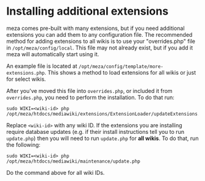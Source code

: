 Installing additional extensions
================================

meza comes pre-built with many extensions, but if you need additional extensions you can add them to any configuration file. The recommended method for adding extensions to all wikis is to use your "overrides.php" file in `/opt/meza/config/local`. This file may not already exist, but if you add it meza will automatically start using it.

An example file is located at `/opt/meza/config/template/more-extensions.php`. This shows a method to load extensions for all wikis or just for select wikis.

After you've moved this file into `overrides.php`, or included it from `overrides.php`, you need to perform the installation. To do that run:

```
sudo WIKI=<wiki-id> php /opt/meza/htdocs/mediawiki/extensions/ExtensionLoader/updateExtensions.php
```

Replace `<wiki-id>` with any wiki ID. If the extensions you are installing require database updates (e.g. if their install instructions tell you to run `update.php`) then you will need to run `update.php` for **all wikis**. To do that, run the following:

```
sudo WIKI=<wiki-id> php /opt/meza/htdocs/mediawiki/maintenance/update.php
```

Do the command above for all wiki IDs.
